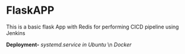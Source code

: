 # FlaskAPP
This is a basic flask App with Redis for performing CICD pipeline using Jenkins

**Deployment-**
  _systemd.service in Ubuntu_ \n
  _Docker_
  
  
